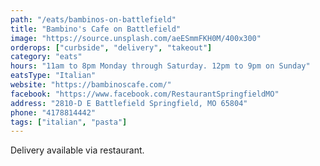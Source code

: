 ```yaml
---
path: "/eats/bambinos-on-battlefield"
title: "Bambino's Cafe on Battlefield"
image: "https://source.unsplash.com/aeESmmFKH0M/400x300"
orderops: ["curbside", "delivery", "takeout"]
category: "eats"
hours: "11am to 8pm Monday through Saturday. 12pm to 9pm on Sunday"
eatsType: "Italian"
website: "https://bambinoscafe.com/"
facebook: "https://www.facebook.com/RestaurantSpringfieldMO"
address: "2810-D E Battlefield Springfield, MO 65804"
phone: "4178814442"
tags: ["italian", "pasta"]
---
```


Delivery available via restaurant.

